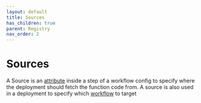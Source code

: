 ```yaml
---
layout: default
title: Sources
has_children: true
parent: Registry
nav_order: 2
---
```


# Sources

A Source is an [attribute](../definitions/configs.md#source) inside a step of a workflow config to specify where the deployment should fetch the function code from. A source is also used in a deployment to specify which [workflow](../../workflows/index.md) to target

